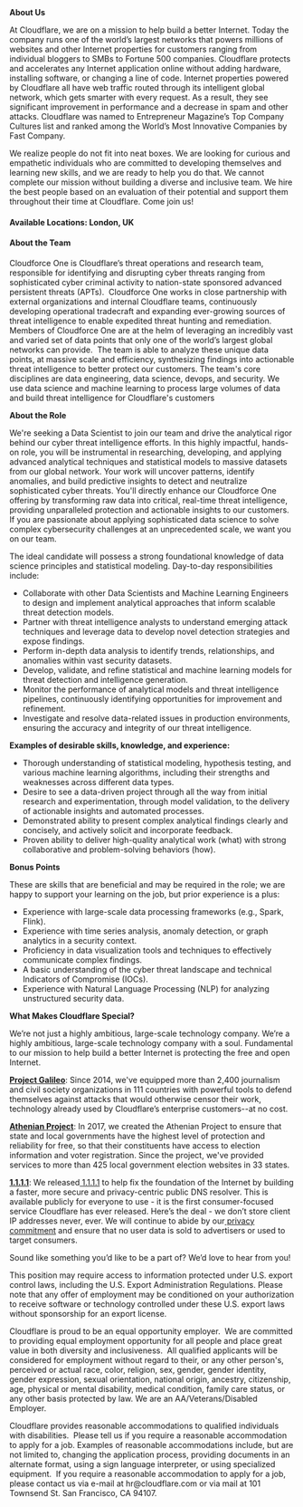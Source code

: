 <div class="content-intro">
	<div><strong>About Us</strong></div>
	<div>
		<p>At Cloudflare, we are on a mission to help build a better Internet. Today the company runs one of the world’s largest networks that powers millions of websites and other Internet properties for customers ranging from individual bloggers to SMBs to Fortune 500 companies. Cloudflare protects and accelerates any Internet application online without adding hardware, installing software, or changing a line of code. Internet properties powered by Cloudflare all have web traffic routed through its intelligent global network, which gets smarter with every request. As a result, they see significant improvement in performance and a decrease in spam and other attacks. Cloudflare was named to Entrepreneur Magazine’s Top Company Cultures list and ranked among the World’s Most Innovative Companies by Fast Company.&nbsp;</p>
		<p><span style="font-weight: 400;">We realize people do not fit into neat boxes. We are looking for curious and empathetic individuals who are committed to developing themselves and learning new skills, and we are ready to help you do that. We cannot complete our mission without building a diverse and inclusive team. We hire the best people based on an evaluation of their potential and support them throughout their time at Cloudflare. Come join us!&nbsp;</span></p>
	</div>
</div>
<h4 id="DataScientist-AbouttheTeam"><strong>Available Locations: London, UK</strong></h4>
<h4><strong>About the Team</strong></h4>
<p>Cloudforce One is Cloudflare’s threat operations and research team, responsible for identifying and disrupting cyber threats ranging from sophisticated cyber criminal activity to nation-state sponsored advanced persistent threats (APTs).&nbsp; Cloudforce One works in close partnership with external organizations and internal Cloudflare teams, continuously developing operational tradecraft and expanding ever-growing sources of threat intelligence to enable expedited threat hunting and remediation.&nbsp; Members of Cloudforce One are at the helm of leveraging an incredibly vast and varied set of data points that only one of the world’s largest global networks can provide.&nbsp; The team is able to analyze these unique data points, at massive scale and efficiency, synthesizing findings into actionable threat intelligence to better protect our customers.&nbsp;The team's core disciplines are data engineering, data science, devops, and security. We use data science and machine learning to process large volumes of data and build threat intelligence for Cloudflare's customers</p>
<p><strong>About the Role</strong></p>
<p data-sourcepos="13:1-13:838">We're seeking a<strong>&nbsp;</strong>Data Scientist to join our team and drive the analytical rigor behind our cyber threat intelligence efforts. In this highly impactful, hands-on role, you will be instrumental in<strong>&nbsp;</strong>researching, developing, and applying advanced analytical techniques and statistical models to massive datasets from our global network. Your work will uncover patterns, identify anomalies, and build predictive insights to detect and neutralize sophisticated cyber threats. You'll directly enhance our Cloudforce One offering by transforming raw data into critical, real-time threat intelligence, providing unparalleled protection and actionable insights to our customers. If you are passionate about applying sophisticated data science to solve complex cybersecurity challenges at an unprecedented scale, we want you on our team.</p>
<p data-sourcepos="15:1-15:154">The ideal candidate will possess a strong foundational knowledge of data science principles and statistical modeling. Day-to-day responsibilities include:</p>
<ul data-sourcepos="17:1-23:0">
	<li data-sourcepos="17:1-17:163">Collaborate with other Data Scientists and Machine Learning Engineers to design and implement analytical approaches that inform scalable threat detection models.</li>
	<li data-sourcepos="18:1-18:161">Partner with threat intelligence analysts to understand emerging attack techniques and leverage data to develop novel detection strategies and expose findings.</li>
	<li data-sourcepos="19:1-19:112">Perform in-depth data analysis to identify trends, relationships, and anomalies within vast security datasets.</li>
	<li data-sourcepos="20:1-20:121">Develop, validate, and refine statistical and machine learning models for threat detection and intelligence generation.</li>
	<li data-sourcepos="21:1-21:152">Monitor the performance of analytical models and threat intelligence pipelines, continuously identifying opportunities for improvement and refinement.</li>
	<li data-sourcepos="22:1-23:0">Investigate and resolve data-related issues in production environments, ensuring the accuracy and integrity of our threat intelligence.</li>
</ul>
<p data-sourcepos="24:1-24:60"><strong>Examples of desirable skills, knowledge, and experience:</strong></p>
<ul data-sourcepos="26:1-30:0">
	<li data-sourcepos="26:1-26:180">Thorough understanding of statistical modeling, hypothesis testing, and various machine learning algorithms, including their strengths and weaknesses across different data types.</li>
	<li data-sourcepos="27:1-27:190">Desire to see a data-driven project through all the way from initial research and experimentation, through model validation, to the delivery of actionable insights and automated processes.</li>
	<li data-sourcepos="28:1-28:131">Demonstrated ability to present complex analytical findings clearly and concisely, and actively solicit and incorporate feedback.</li>
	<li data-sourcepos="29:1-30:0">Proven ability to deliver high-quality analytical work (what) with strong collaborative and problem-solving behaviors (how).</li>
</ul>
<p data-sourcepos="31:1-31:16"><strong>Bonus Points</strong></p>
<p data-sourcepos="33:1-33:151">These are skills that are beneficial and may be required in the role; we are happy to support your learning on the job, but prior experience is a plus:</p>
<ul data-sourcepos="35:1-39:93">
	<li data-sourcepos="35:1-35:78">Experience with large-scale data processing frameworks (e.g., Spark, Flink).</li>
	<li data-sourcepos="36:1-36:100">Experience with time series analysis, anomaly detection, or graph analytics in a security context.</li>
	<li data-sourcepos="37:1-37:101">Proficiency in data visualization tools and techniques to effectively communicate complex findings.</li>
	<li data-sourcepos="38:1-38:100">A basic understanding of the cyber threat landscape and technical Indicators of Compromise (IOCs).</li>
	<li data-sourcepos="39:1-39:93">Experience with Natural Language Processing (NLP) for analyzing unstructured security data.</li>
</ul>
<div class="content-conclusion">
	<p><strong>What Makes Cloudflare Special?</strong></p>
	<p><span style="font-weight: 400;">We’re not just a highly ambitious, large-scale technology company. We’re a highly ambitious, large-scale technology company with a soul. Fundamental to our mission to help build a better Internet is protecting the free and open Internet.</span></p>
	<p><a href="https://blog.cloudflare.com/protecting-free-expression-online/"><strong>Project Galileo</strong></a><span style="font-weight: 400;">: Since 2014, we've equipped more than 2,400 journalism and civil society organizations in 111 countries with powerful tools to defend themselves against attacks that would otherwise censor their work, technology already used by Cloudflare’s enterprise customers--at no cost.</span></p>
	<p><strong><a href="https://www.cloudflare.com/athenian/">Athenian Project</a></strong><span style="font-weight: 400;">: In 2017, we created the Athenian Project to ensure that state and local governments have the highest level of protection and reliability for free, so that their constituents have access to election information and voter registration. Since the project, we've provided services to more than 425 local government election websites in 33 states.</span></p>
	<p><a href="https://1.1.1.1/"><strong>1.1.1.1</strong></a><span style="font-weight: 400;">: We released</span><a href="https://1.1.1.1/"> <span style="font-weight: 400;">1.1.1.1</span></a><span style="font-weight: 400;"> to help fix the foundation of the Internet by building a faster, more secure and privacy-centric public DNS resolver. This is available publicly for everyone to use - it is the first consumer-focused service Cloudflare has ever released. Here’s the deal - we don’t store client IP addresses never, ever. We will continue to abide by our</span><a href="https://developers.cloudflare.com/1.1.1.1/privacy/public-dns-resolver"> privacy commitment</a><span style="font-weight: 400;"> and ensure that no user data is sold to advertisers or used to target consumers.</span></p>
	<p><span style="font-weight: 400;">Sound like something you’d like to be a part of? We’d love to hear from you!</span></p>
	<p><span style="font-weight: 400;">This position may require access to information protected under U.S. export control laws, including the U.S. Export Administration Regulations. Please note that any offer of employment may be conditioned on your authorization to receive software or technology controlled under these U.S. export laws without sponsorship for an export license.</span></p>
	<p><span style="font-weight: 400;">Cloudflare is proud to be an equal opportunity employer. &nbsp;We are committed to providing equal employment opportunity for all people and place great value in both diversity and inclusiveness. &nbsp;All qualified applicants will be considered for employment without regard to their, or any other person's, perceived or actual</span> <span style="font-weight: 400;">race, color, religion, sex, gender, gender identity, gender expression, sexual orientation, national origin, ancestry, citizenship, age, physical or mental disability, medical condition, family care status, or any other basis protected by law. </span><span style="font-weight: 400;">We are an AA/Veterans/Disabled Employer.</span></p>
	<p><span style="font-weight: 400;">Cloudflare provides reasonable accommodations to qualified individuals with disabilities. &nbsp;Please tell us if you require a reasonable accommodation to apply for a job. Examples of reasonable accommodations include, but are not limited to, changing the application process, providing documents in an alternate format, using a sign language interpreter, or using specialized equipment. &nbsp;If you require a reasonable accommodation to apply for a job, please contact us via e-mail at </span><span style="font-weight: 400;">hr@cloudflare.com</span><span style="font-weight: 400;"> or via mail at 101 Townsend St. San Francisco, CA 94107.</span></p>
</div>